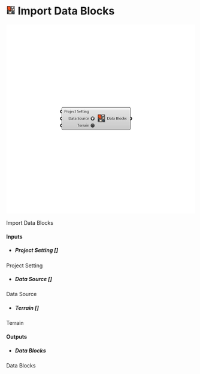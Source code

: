 # ![](../../images/icons/Import_Data_Blocks.png) Import Data Blocks

![](../../images/components/Import_Data_Blocks.png)

Import Data Blocks

#### Inputs
* ##### Project Setting []
Project Setting
* ##### Data Source []
Data Source
* ##### Terrain []
Terrain

#### Outputs
* ##### Data Blocks
Data Blocks